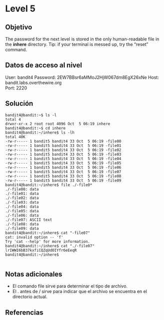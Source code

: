 # Level 5

## Objetivo
The password for the next level is stored in the only human-readable file in the **inhere** directory. Tip: if your terminal is messed up, try the “reset” command.

## Datos de acceso al nivel
User: bandit4
Password: 2EW7BBsr6aMMoJ2HjW067dm8EgX26xNe
Host: bandit.labs.overthewire.org  
Port: 2220

## Solución
```
bandit4@bandit:~$ ls -l
total 4
drwxr-xr-x 2 root root 4096 Oct  5 06:19 inhere
bandit4@bandit:~$ cd inhere
bandit4@bandit:~/inhere$ ls -lh
total 40K
-rw-r----- 1 bandit5 bandit4 33 Oct  5 06:19 -file00
-rw-r----- 1 bandit5 bandit4 33 Oct  5 06:19 -file01
-rw-r----- 1 bandit5 bandit4 33 Oct  5 06:19 -file02
-rw-r----- 1 bandit5 bandit4 33 Oct  5 06:19 -file03
-rw-r----- 1 bandit5 bandit4 33 Oct  5 06:19 -file04
-rw-r----- 1 bandit5 bandit4 33 Oct  5 06:19 -file05
-rw-r----- 1 bandit5 bandit4 33 Oct  5 06:19 -file06
-rw-r----- 1 bandit5 bandit4 33 Oct  5 06:19 -file07
-rw-r----- 1 bandit5 bandit4 33 Oct  5 06:19 -file08
-rw-r----- 1 bandit5 bandit4 33 Oct  5 06:19 -file09
bandit4@bandit:~/inhere$ file ./-file0*
./-file00: data
./-file01: data
./-file02: data
./-file03: data
./-file04: data
./-file05: data
./-file06: data
./-file07: ASCII text
./-file08: data
./-file09: data
bandit4@bandit:~/inhere$ cat "-file07"
cat: invalid option -- 'f'
Try 'cat --help' for more information.
bandit4@bandit:~/inhere$ cat "./-file07"
lrIWWI6bB37kxfiCQZqUdOIYfr6eEeqR
bandit4@bandit:~/inhere$


```
## Notas adicionales
* El comando file sirve para determinar el tipo de archivo.
* El . antes de / sirve para indicar que el archivo se encuentra en el directorio actual.
## Referencias
